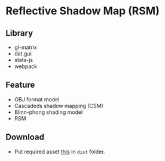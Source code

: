 # Reflective Shadow Map (RSM)

## Library

* gl-matrix
* dat.gui
* stats-js
* webpack

## Feature

* OBJ format model
* Cascadeds shadow mapping (CSM)
* Blinn-phong shading model
* RSM

## Download

* Put required asset [this](https://drive.google.com/file/d/1hSmUtQIIf_ZSIEKTMU4_N9RaoOB4Q54p/view?usp=sharing) in `dist` folder.